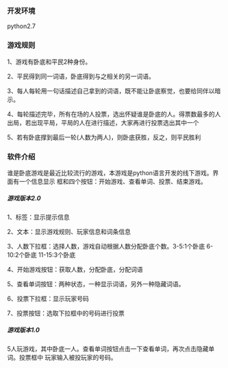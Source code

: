 ### 开发环境
python2.7


### 游戏规则
1、游戏有卧底和平民2种身份。

2、平民得到同一词语，卧底得到与之相关的另一词语。

3、每人每轮用一句话描述自己拿到的词语，既不能让卧底察觉，也要给同伴以暗示。

4、每轮描述完毕，所有在场的人投票，选出怀疑谁是卧底的人。得票数最多的人出局，若出现平局，平局的人在进行描述，大家再进行投票选出其中一个

5、若有卧底撑到最后一轮(人数为两人)，则卧底获胜，反之，则平民胜利


### 软件介绍
谁是卧底游戏是最近比较流行的游戏，本游戏是python语言开发的线下游戏。界面有一个信息显示
框和四个按钮：开始游戏、查看单词、投票、结束游戏。

##### 游戏版本2.0
1、标签：显示提示信息

2、文本：显示游戏规则、玩家信息和词条信息

3、人数下拉框：选择人数，游戏自动根据人数分配卧底个数。3-5:1个卧底  6-10:2个卧底 11-15:3个卧底

4、开始游戏按钮：获取人数，分配卧底，分配词语

5、查看单词按钮：两种状态，一种显示词语，另外一种隐藏词语。

6、投票下拉框：显示玩家号码

7、投票按钮：选取下拉框中的号码进行投票

##### 游戏版本1.0
5人玩游戏，其中卧底一人。查看单词按钮点击一下查看单词，再次点击隐藏单词。投票框中
玩家输入被投玩家的号码。